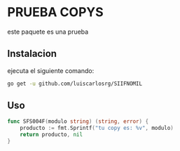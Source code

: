 # PRUEBA COPYS
este paquete es una prueba
## Instalacion
ejecuta el siguiente comando:
```bash
go get -u github.com/luiscarlosrg/SIIFNOMIL
```
## Uso
```go
func SFS004F(modulo string) (string, error) {
	producto := fmt.Sprintf("tu copy es: %v", modulo)
	return producto, nil
}
```